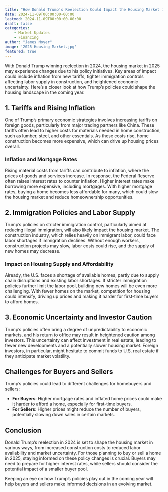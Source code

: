 ```yaml
---
title: "How Donald Trump's Reelection Could Impact the Housing Market in 2025"
date: 2024-11-09T00:00:00-00:00
lastmod: 2024-11-09T00:00:00-00:00
draft: false
categories:
    - Market Updates
    - Financing
author: "James Moyer"
image: '2025 Housing Market.jpg'
featured: true
---
```


With Donald Trump winning reelection in 2024, the housing market in 2025 may experience changes due to his policy initiatives. Key areas of impact could include inflation from new tariffs, tighter immigration controls affecting labor supply in construction, and heightened economic uncertainty. Here’s a closer look at how Trump’s policies could shape the housing landscape in the coming year.

## 1. Tariffs and Rising Inflation

One of Trump’s primary economic strategies involves increasing tariffs on foreign goods, particularly from major trading partners like China. These tariffs often lead to higher costs for materials needed in home construction, such as lumber, steel, and other essentials. As these costs rise, home construction becomes more expensive, which can drive up housing prices overall.

### Inflation and Mortgage Rates
Rising material costs from tariffs can contribute to inflation, where the prices of goods and services increase. In response, the Federal Reserve often raises interest rates to counter inflation. Higher interest rates make borrowing more expensive, including mortgages. With higher mortgage rates, buying a home becomes less affordable for many, which could slow the housing market and reduce homeownership opportunities.

## 2. Immigration Policies and Labor Supply

Trump’s policies on stricter immigration control, particularly aimed at reducing illegal immigration, will also likely impact the housing market. The construction industry, which relies heavily on immigrant labor, could face labor shortages if immigration declines. Without enough workers, construction projects may slow, labor costs could rise, and the supply of new homes may decrease. 

### Impact on Housing Supply and Affordability
Already, the U.S. faces a shortage of available homes, partly due to supply chain disruptions and existing labor shortages. If stricter immigration policies further limit the labor pool, building new homes will be even more challenging. With fewer homes on the market, competition for housing could intensify, driving up prices and making it harder for first-time buyers to afford homes.

## 3. Economic Uncertainty and Investor Caution

Trump’s policies often bring a degree of unpredictability to economic markets, and his return to office may result in heightened caution among investors. This uncertainty can affect investment in real estate, leading to fewer new developments and a potentially slower housing market. Foreign investors, in particular, might hesitate to commit funds to U.S. real estate if they anticipate market volatility. 

## Challenges for Buyers and Sellers

Trump’s policies could lead to different challenges for homebuyers and sellers:

- **For Buyers**: Higher mortgage rates and inflated home prices could make it harder to afford a home, especially for first-time buyers.
- **For Sellers**: Higher prices might reduce the number of buyers, potentially slowing down sales in certain markets.

## Conclusion

Donald Trump’s reelection in 2024 is set to shape the housing market in various ways, from increased construction costs to reduced labor availability and market uncertainty. For those planning to buy or sell a home in 2025, staying informed on these policy changes is crucial. Buyers may need to prepare for higher interest rates, while sellers should consider the potential impact of a smaller buyer pool.

Keeping an eye on how Trump’s policies play out in the coming year will help buyers and sellers make informed decisions in an evolving market.

